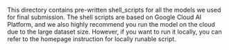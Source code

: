 This directory contains pre-written shell_scripts for all the models we used for final submission. The shell scripts are based
on Google Cloud AI Platform, and we also highly recommend you run the model on the cloud due to the large dataset size. However, 
if you want to run it locally, you can refer to the homepage instruction for locally runable script.